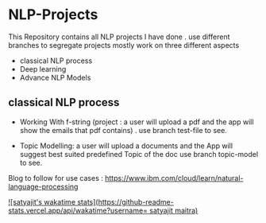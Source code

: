 # NLP-Projects
This Repository contains all NLP projects I have done .
use different branches to segregate projects 
mostly work on three different aspects

* classical NLP process
* Deep learning
* Advance NLP Models

## classical NLP process

* Working With f-string (project : a user will upload a pdf and the app will show the emails that pdf contains) . use 
branch test-file to see.

* Topic Modelling: a user will upload a documents and the App will suggest best suited predefined Topic of the doc
use branch topic-model to see.

Blog to follow for use cases : https://www.ibm.com/cloud/learn/natural-language-processing

[![satyajit's wakatime stats](https://github-readme-stats.vercel.app/api/wakatime?username= satyajit maitra)](https://github.com/MachineLearningWithHuman/NLP-Projects/)
